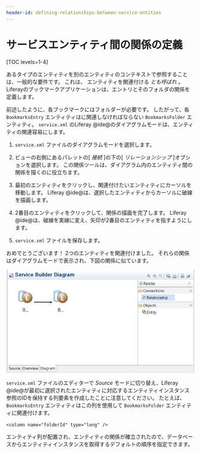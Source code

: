 ```yaml
---
header-id: defining-relationships-between-service-entities
---
```


# サービスエンティティ間の関係の定義

[TOC levels=1-4]

あるタイプのエンティティを別のエンティティのコンテキストで参照することは、一般的な要件です。 これは、</em> エンティティを関連付ける *とも呼ばれ* 。 Liferayのブックマークアプリケーションは、エントリとそのフォルダの関係を定義します。</p>

前述したように、各ブックマークにはフォルダーが必要です。 したがって、各 `BookmarksEntry` エンティティはに関連しなければならない `BookmarksFolder` エンティティ。 `service.xml` のLiferay @ide@のダイアグラムモードは、エンティティの関連</code>容易にします。

1.  `service.xml` ファイルのダイアグラムモードを選択します。

2.  ビューの右側にあるパレットの[ *接続* ]の下の[ *リレーションシップ* ]オプションを選択します。 この関係ツールは、ダイアグラム内のエンティティ間の関係を描くのに役立ちます。

3.  最初のエンティティをクリックし、関連付けたいエンティティにカーソルを移動します。 Liferay @ide@は、選択したエンティティからカーソルに破線を描画します。

4.  2番目のエンティティをクリックして、関係の描画を完了します。 Liferay @ide@は、破線を実線に変え、矢印が2番目のエンティティを指すようにします。

5.  `service.xml` ファイルを保存します。

おめでとうございます！ 2つのエンティティを関連付けました。 それらの関係はダイアグラムモードで表示され、下図の関係に似ています。

![図1：エンティティの関連付けは、Liferay @ide@の <code>service.xml</code>の*図*モードのスナップです。](../../../../images/service-builder-relate-entities.png)

`service.xml` ファイルのエディターで *Source* モードに切り替え、Liferay @ide@が最初に選択されたエンティティに対応するエンティティインスタンス参照のIDを保持する列要素を作成したことに注意してください。 たとえば、 `BookmarksEntry` エンティティはこの列を使用して `BookmarksFolder` エンティティに関連付けます。

    <column name="folderId" type="long" />

エンティティ列が配置され、エンティティの関係が確立されたので、データベースからエンティティインスタンスを取得するデフォルトの順序を指定できます。
